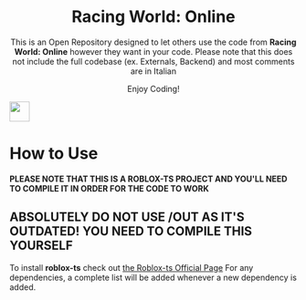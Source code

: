 <div align="center">
  <h1>Racing World: Online</h1>
  
  This is an Open Repository designed to let others use the code from **Racing World: Online** however they want in your code. Please note that this does not include
  the full codebase (ex. Externals, Backend) and most comments are in Italian
  
  Enjoy Coding!
</div>

<img src="https://cdn3.emoji.gg/emojis/8584-typescript.png" style="width: 35px; margin: 0px !important">

# How to Use

**PLEASE NOTE THAT THIS IS A ROBLOX-TS PROJECT AND YOU'LL NEED TO COMPILE IT IN ORDER FOR THE CODE TO WORK**

## ABSOLUTELY DO NOT USE /OUT AS IT'S OUTDATED! YOU NEED TO COMPILE THIS YOURSELF

To install **roblox-ts** check out <a href="https://roblox-ts.com/">the Roblox-ts Official Page</a>
For any dependencies, a complete list will be added whenever a new dependency is added.
